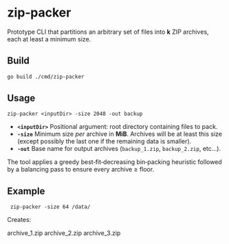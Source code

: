 # zip‑packer

Prototype CLI that partitions an arbitrary set of files into **k** ZIP archives, each at least a minimum size.

## Build

```bash
go build ./cmd/zip-packer
```

## Usage

```
zip-packer <inputDir> -size 2048 -out backup
```

* **`<inputDir>`** Positional argument: root directory containing files to pack.
* **`-size`**     Minimum size *per* archive in **MiB**. Archives will be at least this size (except possibly the last one if the remaining data is smaller).
* **`-out`**       Base name for output archives (`backup_1.zip`, `backup_2.zip`, etc…).


The tool applies a greedy best‑fit‑decreasing bin‑packing heuristic followed by a balancing pass to ensure every archive ≥ floor.

## Example


```
 zip-packer -size 64 /data/
 ```

Creates:

archive_1.zip
archive_2.zip
archive_3.zip





